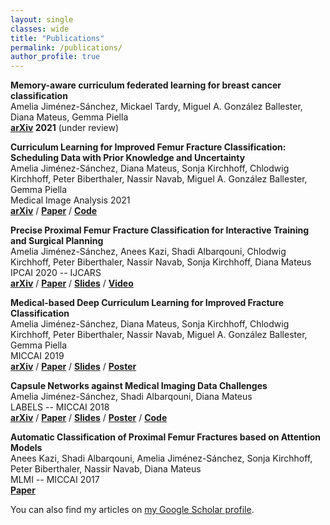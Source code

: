 ```yaml
---
layout: single
classes: wide
title: "Publications"
permalink: /publications/
author_profile: true
---
```


**Memory-aware curriculum federated learning for breast cancer classification**     
Amelia Jiménez-Sánchez, Mickael Tardy, Miguel A. González Ballester, Diana Mateus, Gemma Piella  
**[arXiv](https://arxiv.org/abs/2107.02504) 2021** (under review)

**Curriculum Learning for Improved Femur Fracture Classification: Scheduling Data with Prior Knowledge and Uncertainty**     
Amelia Jiménez-Sánchez, Diana Mateus, Sonja Kirchhoff, Chlodwig Kirchhoff, Peter Biberthaler, Nassir Navab, Miguel A. González Ballester, Gemma Piella  
Medical Image Analysis 2021  
**[arXiv](https://arxiv.org/abs/2007.16102)** / **[Paper](https://www.sciencedirect.com/science/article/abs/pii/S1361841521003182)** / **[Code](https://github.com/ameliajimenez/curriculum-learning-prior-uncertainty)** 

**Precise Proximal Femur Fracture Classification for Interactive Training and Surgical Planning**     
Amelia Jiménez-Sánchez, Anees Kazi, Shadi Albarqouni, Chlodwig Kirchhoff, Peter Biberthaler, Nassir Navab, Sonja Kirchhoff, Diana Mateus  
IPCAI 2020 -- IJCARS  
**[arXiv](https://arxiv.org/abs/1902.01338)** / **[Paper](https://link.springer.com/epdf/10.1007/s11548-020-02150-x?sharing_token=cg31qLZ5WGvM11RTXXwsdPe4RwlQNchNByi7wbcMAY6TmsMipCy04vtMyG3TcVX-dlPWlrZEwi18J9128mZ5uygExpzlNi9Ac_vblqPrto5X-UBC6JqhKC-gbvR4QCAKvI45GJTLKVsRVpur2lfPMSf6AZIDULYjbZOLB4M_iJM%3D)** / **[Slides](https://www.upf.edu/documents/227877672/228393595/ipcai20_slides.pdf/ed4feb00-3de9-04e3-1ec6-91dd34074611)** / **[Video](https://vimeo.com/429545663/1ad3988e2e)** 

**Medical-based Deep Curriculum Learning for Improved Fracture Classification**   
Amelia Jiménez-Sánchez, Diana Mateus, Sonja Kirchhoff, Chlodwig Kirchhoff, Peter Biberthaler, Nassir Navab, Miguel A. González Ballester, Gemma Piella  
MICCAI 2019  
**[arXiv](https://arxiv.org/abs/2004.00482)** / **[Paper](https://link.springer.com/chapter/10.1007%2F978-3-030-32226-7_77)** / **[Slides](https://www.upf.edu/documents/227877672/228393595/miccai19_slides.pdf/f2a2e245-e61a-8938-8c16-7ce754c8685f)** / **[Poster](https://www.upf.edu/documents/227877672/228393595/miccai19_poster.pdf/4a06d02d-b138-8ebc-cd4f-ca875c5c46ac)** 

**Capsule Networks against Medical Imaging Data Challenges**  
Amelia Jiménez-Sánchez, Shadi Albarqouni, Diana Mateus  
LABELS -- MICCAI 2018  
**[arXiv](https://arxiv.org/abs/1807.07559)** / **[Paper](https://link.springer.com/chapter/10.1007%2F978-3-030-01364-6_17)** / **[Slides](https://www.upf.edu/documents/227877672/228393595/labels18_slides.pdf/82bdbff1-99e3-f538-bef4-aba78253c548)** / **[Poster](https://www.upf.edu/documents/227877672/228393595/labels18_poster.pdf/e38c8fbf-fe25-1240-9756-f5899f86f957)** / **[Code](https://github.com/ameliajimenez/capsule-networks-medical-data-challenges)**

**Automatic Classification of Proximal Femur Fractures based on Attention Models**    
Anees Kazi, Shadi Albarqouni, Amelia Jiménez-Sánchez, Sonja Kirchhoff, Peter Biberthaler, Nassir Navab, Diana Mateus  
MLMI -- MICCAI 2017  
**[Paper](https://link.springer.com/chapter/10.1007/978-3-319-67389-9_9)**

You can also find my articles on <a href="https://scholar.google.com/citations?user=2xeIA9sAAAAJ&hl">my Google Scholar profile</a>.
